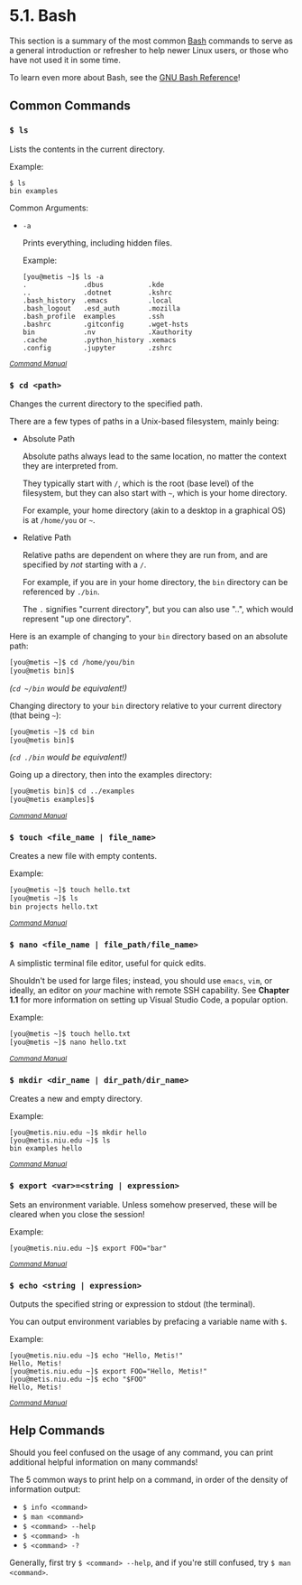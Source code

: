 # 5.1. Bash

This section is a summary of the most common [Bash](https://www.gnu.org/software/bash/) commands to serve as a general introduction or refresher to help newer Linux users, or those who have not used it in some time.

To learn even more about Bash, see the [GNU Bash Reference](https://www.gnu.org/software/bash/manual/bash.html)!

## Common Commands
### `$ ls`

Lists the contents in the current directory.

Example:
```
$ ls
bin examples 
```

Common Arguments:
* `-a`

    Prints everything, including hidden files.

    Example:
    ```
    [you@metis ~]$ ls -a
    .              .dbus           .kde
    ..             .dotnet         .kshrc   
    .bash_history  .emacs          .local           
    .bash_logout   .esd_auth       .mozilla       
    .bash_profile  examples        .ssh       
    .bashrc        .gitconfig      .wget-hsts      
    bin            .nv             .Xauthority
    .cache         .python_history .xemacs
    .config        .jupyter        .zshrc
    ```

<small>*[Command Manual](https://www.man7.org/linux/man-pages/man1/ls.1.html)*</small>


### `$ cd <path>`

Changes the current directory to the specified path.

There are a few types of paths in a Unix-based filesystem, mainly being:
* Absolute Path

    Absolute paths always lead to the same location, no matter the context they are interpreted from.

    They typically start with `/`, which is the root (base level) of the filesystem, but they can also start with `~`, which is your home directory.

    For example, your home directory (akin to a desktop in a graphical OS) is at `/home/you` or `~`.
* Relative Path

    Relative paths are dependent on where they are run from, and are specified by *not* starting with a `/`.

    For example, if you are in your home directory, the `bin` directory can be referenced by `./bin`. 

    The `.` signifies "current directory", but you can also use "..", which would represent "up one directory".

Here is an example of changing to your `bin` directory based on an absolute path:
```bash
[you@metis ~]$ cd /home/you/bin
[you@metis bin]$
```

*(`cd ~/bin` would be equivalent!)*

Changing directory to your `bin` directory relative to your current directory (that being `~`):
```bash
[you@metis ~]$ cd bin
[you@metis bin]$
```

*(`cd ./bin` would be equivalent!)*

Going up a directory, then into the examples directory:
```bash
[you@metis bin]$ cd ../examples
[you@metis examples]$
```

<small>*[Command Manual](https://man7.org/linux/man-pages/man1/cd.1p.html)*</small>

### `$ touch <file_name | file_name>`

Creates a new file with empty contents.

Example:
```bash
[you@metis ~]$ touch hello.txt
[you@metis ~]$ ls
bin projects hello.txt
```

<small>*[Command Manual](https://man7.org/linux/man-pages/man1/touch.1.html)*</small>

### `$ nano <file_name | file_path/file_name>`

A simplistic terminal file editor, useful for quick edits.

Shouldn't be used for large files; instead, you should use `emacs`, `vim`, or ideally, an editor on *your* machine with remote SSH capability. See **Chapter 1.1** for more information on setting up Visual Studio Code, a popular option.

Example:
```bash
[you@metis ~]$ touch hello.txt
[you@metis ~]$ nano hello.txt
```

<small>*[Command Manual](https://www.nano-editor.org/dist/v2.1/nano.html)*</small>

### `$ mkdir <dir_name | dir_path/dir_name>`

Creates a new and empty directory.

Example:
```
[you@metis.niu.edu ~]$ mkdir hello
[you@metis.niu.edu ~]$ ls
bin examples hello
```

<small>*[Command Manual](https://www.man7.org/linux/man-pages/man1/mkdir.1.html)*</small>

### `$ export <var>=<string | expression>`

Sets an environment variable. Unless somehow preserved, these will be cleared when you close the session!

Example:
```
[you@metis.niu.edu ~]$ export FOO="bar"
```

<small>*[Command Manual](https://www.man7.org/linux/man-pages/man1/export.1p.html)*</small>

### `$ echo <string | expression>`

Outputs the specified string or expression to stdout (the terminal).

You can output environment variables by prefacing a variable name with `$`.

Example:
```
[you@metis.niu.edu ~]$ echo "Hello, Metis!"
Hello, Metis!
[you@metis.niu.edu ~]$ export FOO="Hello, Metis!"
[you@metis.niu.edu ~]$ echo "$FOO"
Hello, Metis!
```

<small>*[Command Manual](https://www.man7.org/linux/man-pages/man1/echo.1.html)*</small>

## Help Commands

Should you feel confused on the usage of any command, you can print additional helpful information on many commands!

The 5 common ways to print help on a command, in order of the density of information output:
* `$ info <command>`
* `$ man <command>`
* `$ <command> --help`
* `$ <command> -h`
* `$ <command> -?`

Generally, first try `$ <command> --help`, and if you're still confused, try `$ man <command>`.